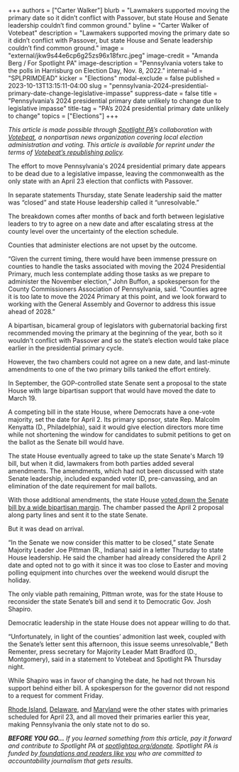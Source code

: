 +++
authors = ["Carter Walker"]
blurb = "Lawmakers supported moving the primary date so it didn’t conflict with Passover, but state House and Senate leadership couldn’t find common ground."
byline = "Carter Walker of Votebeat"
description = "Lawmakers supported moving the primary date so it didn’t conflict with Passover, but state House and Senate leadership couldn’t find common ground."
image = "external/jkw9s44e6cp6g25zs96x18fxrc.jpeg"
image-credit = "Amanda Berg / For Spotlight PA"
image-description = "Pennsylvania voters take to the polls in Harrisburg on Election Day, Nov. 8, 2022."
internal-id = "SPLPRIMDEAD"
kicker = "Elections"
modal-exclude = false
published = 2023-10-13T13:15:11-04:00
slug = "pennsylvania-2024-presidential-primary-date-change-legislative-impasse"
suppress-date = false
title = "Pennsylvania’s 2024 presidential primary date unlikely to change due to legislative impasse"
title-tag = "PA’s 2024 presidential primary date unlikely to change"
topics = ["Elections"]
+++

<em>This article is made possible through </em><a href="https://www.spotlightpa.org/"><em>Spotlight PA</em></a><em>’s collaboration with </em><a href="https://www.votebeat.org/"><em>Votebeat</em></a><em>, a nonpartisan news organization covering local election administration and voting. This article is available for reprint under the terms of </em><a href="https://www.votebeat.org/pages/republishing"><em>Votebeat’s republishing policy</em></a><em>.</em>

The effort to move Pennsylvania&#39;s 2024 presidential primary date appears to be dead due to a legislative impasse, leaving the commonwealth as the only state with an April 23 election that conflicts with Passover.

In separate statements Thursday, state Senate leadership said the matter was “closed” and state House leadership called it “unresolvable.”

The breakdown comes after months of back and forth between legislative leaders to try to agree on a new date and after escalating stress at the county level over the uncertainty of the election schedule.

<script src="https://www.spotlightpa.org/embed.js" async></script><div data-spl-embed-version="1" data-spl-src="https://www.spotlightpa.org/embeds/newsletter/"></div>

Counties that administer elections are not upset by the outcome.

“Given the current timing, there would have been immense pressure on counties to handle the tasks associated with moving the 2024 Presidential Primary, much less contemplate adding those tasks as we prepare to administer the November election,” John Buffon, a spokesperson for the County Commissioners Association of Pennsylvania, said. “Counties agree it is too late to move the 2024 Primary at this point, and we look forward to working with the General Assembly and Governor to address this issue ahead of 2028.”

A bipartisan, bicameral group of legislators with gubernatorial backing first recommended moving the primary at the beginning of the year, both so it wouldn&#39;t conflict with Passover and so the state’s election would take place earlier in the presidential primary cycle.

However, the two chambers could not agree on a new date, and last-minute amendments to one of the two primary bills tanked the effort entirely.

In September, the GOP-controlled state Senate sent a proposal to the state House with large bipartisan support that would have moved the date to March 19.

A competing bill in the state House, where Democrats have a one-vote majority, set the date for April 2. Its primary sponsor, state Rep. Malcolm Kenyatta (D., Philadelphia), said it would give election directors more time while not shortening the window for candidates to submit petitions to get on the ballot as the Senate bill would have.

The state House eventually agreed to take up the state Senate&#39;s March 19 bill, but when it did, lawmakers from both parties added several amendments. The amendments, which had not been discussed with state Senate leadership, included expanded voter ID, pre-canvassing, and an elimination of the date requirement for mail ballots.

With those additional amendments, the state House <a href="https://www.spotlightpa.org/news/2023/10/pennsylvania-2024-presidential-primary-date-legislation-change-house/">voted down the Senate bill by a wide bipartisan margin</a>. The chamber passed the April 2 proposal along party lines and sent it to the state Senate.

But it was dead on arrival.

“In the Senate we now consider this matter to be closed,” state Senate Majority Leader Joe Pittman (R., Indiana) said in a letter Thursday to state House leadership. He said the chamber had already considered the April 2 date and opted not to go with it since it was too close to Easter and moving polling equipment into churches over the weekend would disrupt the holiday.

The only viable path remaining, Pittman wrote, was for the state House to reconsider the state Senate’s bill and send it to Democratic Gov. Josh Shapiro.

<script src="https://www.spotlightpa.org/embed.js" async></script><div data-spl-embed-version="1" data-spl-src="https://www.spotlightpa.org/embeds/donate/"></div>

Democratic leadership in the state House does not appear willing to do that.

“Unfortunately, in light of the counties’ admonition last week, coupled with the Senate’s letter sent this afternoon, this issue seems unresolvable,” Beth Rementer, press secretary for Majority Leader Matt Bradford (D., Montgomery), said in a statement to Votebeat and Spotlight PA Thursday night.

While Shapiro was in favor of changing the date, he had not thrown his support behind either bill. A spokesperson for the governor did not respond to a request for comment Friday.

<a href="https://legiscan.com/RI/bill/H6309/2023">Rhode Island</a>, <a href="https://legis.delaware.gov/BillDetail?LegislationId=140467">Delaware</a>, and <a href="http://www.washingtonjewishweek.com/maryland-primary-election-date-moved-avoiding-passover-2024/">Maryland</a> were the other states with primaries scheduled for April 23, and all moved their primaries earlier this year, making Pennsylvania the only state not to do so.<strong><em></em></strong>

<strong><em>BEFORE YOU GO…</em></strong><em> If you learned something from this article, pay it forward and contribute to Spotlight PA at </em><a href="https://www.spotlightpa.org/donate"><em>spotlightpa.org/donate</em></a><em>. Spotlight PA is funded by</em><a href="https://www.spotlightpa.org/support"><em> foundations and readers like you</em></a><em> who are committed to accountability journalism that gets results.</em>

